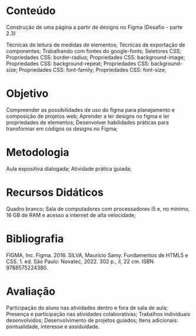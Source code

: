 # Conteúdo

Construção de uma página a partir de designs no Figma (Desafio - parte 2.3)

Técnicas de leitura de medidas de elementos;
Técnicas de exportação de componentes;
Trabalhando com fontes do google-fonts;
Seletores CSS;
Propriedades CSS: border-radius;
Propriedades CSS: background-image;
Propriedades CSS: background-repeat;
Propriedades CSS: background-size;
Propriedades CSS: font-family;
Propriedades CSS: font-size;

# Objetivo

Compreender as possibilidades de uso do figma para planejamento e composição de projetos web;
Aprender a ler designs no figma e ler propriedades de elementos;
Desenvolver habilidades práticas para transformar em códigos os designs no Figma;

# Metodologia

Aula expositiva dialogada; Atividade prática guiada;

# Recursos Didáticos

Quadro branco; Sala de computadores com processadores i5 e, no mínimo, 16 GB de RAM e acesso a internet de alta velocidade;

# Bibliografia

FIGMA, Inc. Figma. 2016.
SILVA, Maurício Samy. Fundamentos de HTML5 e CSS. 1. ed. São Paulo: Novatec, 2022. 302 p., il, 22 cm. ISBN 9788575224380.

# Avaliação

Participação do aluno nas atividades dentro e fora de sala de aula;
Presença e participação nas atividades colaborativas;
Trabalhos individuais desenvolvidos;
Desenvolvimento de projetos guiados;
Itens adicionais: pontualidade, interesse e assiduidade.
